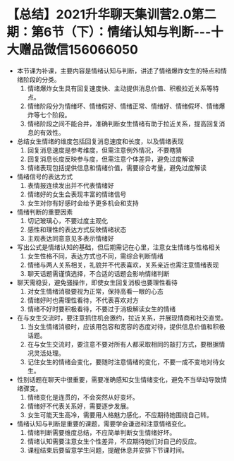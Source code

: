 # 【总结】2021升华聊天集训营2.0第二期：第6节（下）：情绪认知与判断---十大赠品微信156066050

-   本节课为补课，主要内容是情绪认知与判断，讲述了情绪爆炸女生的特点和情绪阶段的分类。
    1.  情绪爆炸女生具有回复速度快、主动提供消息价值、积极拉近关系等特点。
    2.  情绪阶段分为情绪坏、情绪假好、情绪正常、情绪好、情绪假坏、情绪爆炸等七个阶段。
    3.  情绪阶段之间不能合并，准确判断女生情绪有助于拉近关系，提高回复消息的有效性。
-   总结女生情绪的维度包括回复消息速度和长度，以及情绪表现
    1.  回复消息速度是参考维度，但需注意例外情况，不要瞎猜
    2.  回复消息长度反映参与度，但需注意个体差异，避免过度解读
    3.  情绪表现包括提供信息和情绪价值，需要综合考量，避免过度解读
-   情绪信号的表达方式
    1.  表情报连续发出并不代表情绪好
    2.  情绪好的女生会表现丰富的情绪信号
    3.  女生对你有好感时会给予更多机会和支持
-   情绪判断的重要因素
    1.  切记玻璃心，不要过度主观化
    2.  感性和理性的表达方式反映情绪状态
    3.  主观表达同意意见多表示情绪好
-   写出公式是情绪认知的基础，但后期需记在心里，注意女生情绪与性格相关
    1.  女生性格不同，表达方式也不同，需综合判断情绪
    2.  情绪与两人关系相关，礼貌并不代表喜欢，关系亲近也需注意情绪表现
    3.  聊天话题需谨慎选择，不合适的话题会影响情绪判断
-   聊天需稳妥，避免骚操作，即使女生回复消极也要理性看待
    1.  对女生情绪消极要视为正常，保持高看一眼的心态
    2.  情绪好时也需理性看待，不代表喜欢对方
    3.  情绪不好时要积极看待，不要过于消极解读女生的情绪
-   在与女生交流时，要注意抓住机会邀约，拉近关系，并展现情商和社交直觉。
    1.  当女生情绪消极时，应该用包容和宽容的态度对待，提供信息价值和积极话题。
    2.  在与女生交流时，要注意不要对所有人都采取相同的敲打方式，要根据情况灵活处理。
    3.  记住女生的情绪会变化，要随时注意情绪的变化，不要一成不变地对待女生。
-   性别话题在聊天中很重要，需要准确感知女生情绪变化，避免不当举动导致情绪骤变。
    1.  情绪变化是连贯的，不会突然从好变坏。
    2.  情绪好不代表关系好，需要逐步发展。
    3.  女生可能天生高冷，需要用人格魅力感化，不应期待她围绕自己转。
-   情绪认知与判断是重要的课题，需要学会谦逊和注意情绪变化。
    1.  情绪判断需要维度总结，不应简单判断女生情绪好坏。
    2.  情绪认知需要注意女生个性差异，不应期待她们对自己的反应。
    3.  课程结束后要留意学生问题，提醒休息并安排下节课时间。